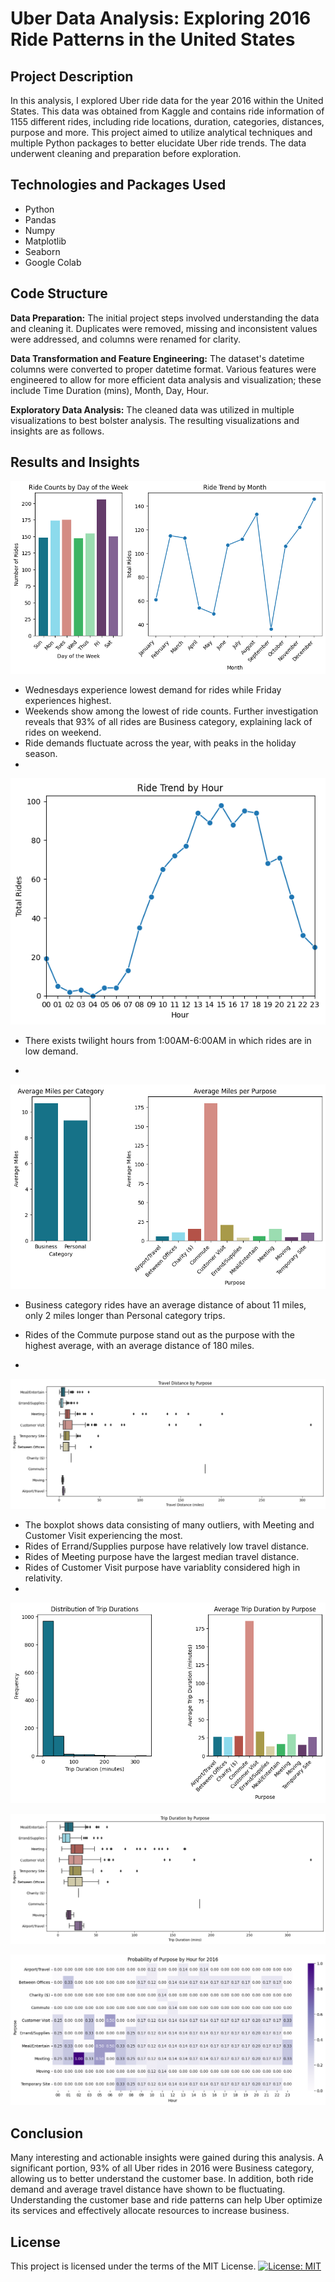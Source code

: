 # **Uber Data Analysis: Exploring 2016 Ride Patterns in the United States**

## **Project Description**
In this analysis, I explored Uber ride data for the year 2016 within the United States. This data was obtained from Kaggle and contains ride information of 1155 different rides, including ride locations, duration, categories, distances, purpose and more. This project aimed to utilize analytical techniques and multiple Python packages to better elucidate Uber ride trends. The data underwent cleaning and preparation before exploration.


## **Technologies and Packages Used**
+ Python
+ Pandas
+ Numpy
+ Matplotlib
+ Seaborn
+ Google Colab

## **Code Structure**
**Data Preparation:** 
The initial project steps involved understanding the data and cleaning it. Duplicates were removed, missing and inconsistent values were addressed, and columns were renamed for clarity.

**Data Transformation and Feature Engineering:** 
The dataset's datetime columns were converted to proper datetime format. Various features were engineered to allow for more efficient data analysis and visualization; these include Time Duration (mins), Month, Day, Hour.

**Exploratory Data Analysis:** 
The cleaned data was utilized in multiple visualizations to best bolster analysis. The resulting visualizations and insights are as follows.

## **Results and Insights**
![](images/Time-Analysis.png)
+ Wednesdays experience lowest demand for rides while Friday experiences highest.
+ Weekends show among the lowest of ride counts. Further investigation reveals that 93% of all rides are Business category, explaining lack of rides on weekend.
+ Ride demands fluctuate across the year, with peaks in the holiday season.
+ 
![](images/Hour-Analysis.png)
+ There exists twilight hours from 1:00AM-6:00AM in which rides are in low demand.

+ 
![](images/3.png)

+ Business category rides have an average distance of about 11 miles, only 2 miles longer than Personal category trips.
+ Rides of the Commute purpose stand out as the purpose with the highest average, with an average distance of 180 miles.

+ 
![](images/Miles-Boxplot.png)
+ The boxplot shows data consisting of many outliers, with Meeting and Customer Visit experiencing the most.
+ Rides of Errand/Supplies purpose have relatively low travel distance.
+ Rides of Meeting purpose have the largest median travel distance.
+ Rides of Customer Visit purpose have variablity considered high in relativity.
+ 
![](images/Miles-Purpose-Analysis.png)

![](images/Duration-Boxplot.png)

![](images/Contingency.png)


## **Conclusion**
Many interesting and actionable insights were gained during this analysis. A significant portion, 93% of all Uber rides in 2016 were Business category, allowing us to better understand the customer base. In addition, both ride demand and average travel distance have shown to be fluctuating. Understanding the customer base and ride patterns can help Uber optimize its services and effectively allocate resources to increase business.
## **License**

This project is licensed under the terms of the MIT License. 
[![License: MIT](https://img.shields.io/badge/License-MIT-yellow.svg)](https://opensource.org/licenses/MIT)
